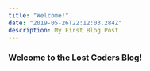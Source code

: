 ```yaml
---
title: "Welcome!"
date: "2019-05-26T22:12:03.284Z"
description: My First Blog Post
---
```



### Welcome to the Lost Coders Blog! 